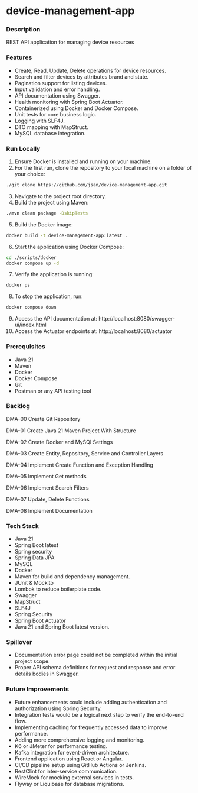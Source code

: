 # device-management-app

### Description 
REST API application for managing device resources

### Features
- Create, Read, Update, Delete operations for device resources.
- Search and filter devices by attributes brand and state.
- Pagination support for listing devices.
- Input validation and error handling.
- API documentation using Swagger.
- Health monitoring with Spring Boot Actuator.
- Containerized using Docker and Docker Compose.
- Unit tests for core business logic.
- Logging with SLF4J.
- DTO mapping with MapStruct.
- MySQL database integration.

### Run Locally
1. Ensure Docker is installed and running on your machine.
2. For the first run, clone the repository to your local machine on a folder of your choice:
```bash
./git clone https://github.com/jsan/device-management-app.git 
```
3. Navigate to the project root directory.
4. Build the project using Maven: 
```bash
./mvn clean package -DskipTests 
```
5. Build the Docker image:
```bash
docker build -t device-management-app:latest . 
```
6. Start the application using Docker Compose:
```bash
cd ./scripts/docker
docker compose up -d
```
7. Verify the application is running:
```bash
docker ps
```
8. To stop the application, run:
```bash
docker compose down
```
9. Access the API documentation at: http://localhost:8080/swagger-ui/index.html
10. Access the Actuator endpoints at: http://localhost:8080/actuator

### Prerequisites
- Java 21
- Maven
- Docker
- Docker Compose
- Git
- Postman or any API testing tool

### Backlog

DMA-00 Create Git Repository

DMA-01 Create Java 21 Maven Project With Structure

DMA-02 Create Docker and MySQl Settings

DMA-03 Create Entity, Repository, Service and Controller Layers

DMA-04 Implement Create Function and Exception Handling

DMA-05 Implement Get methods

DMA-06 Implement Search Filters

DMA-07 Update, Delete Functions

DMA-08 Implement Documentation

### Tech Stack
- Java 21
- Spring Boot latest
- Spring security
- Spring Data JPA
- MySQL
- Docker
- Maven for build and dependency management.
- JUnit & Mockito
- Lombok to reduce boilerplate code.
- Swagger
- MapStruct
- SLF4J
- Spring Security
- Spring Boot Actuator
- Java 21 and Spring Boot latest version.

### Spillover
- Documentation error page could not be completed within the initial project scope.
- Proper API schema definitions for request and response and error details bodies in Swagger.

### Future Improvements
- Future enhancements could include adding authentication and authorization using Spring Security.
- Integration tests would be a logical next step to verify the end-to-end flow.
- Implementing caching for frequently accessed data to improve performance.
- Adding more comprehensive logging and monitoring.
- K6 or JMeter for performance testing.
- Kafka integration for event-driven architecture.
- Frontend application using React or Angular.
- CI/CD pipeline setup using GitHub Actions or Jenkins.
- RestClint for inter-service communication.
- WireMock for mocking external services in tests.
- Flyway or Liquibase for database migrations.
